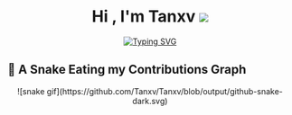 <h1 align="center">Hi , I'm Tanxv <img src="https://media.giphy.com/media/hvRJCLFzcasrR4ia7z/giphy.gif" width="35"></h1>
<p align="center">
  <a href="https://git.io/typing-svg"><img src="https://readme-typing-svg.herokuapp.com?font=Nanum+Gothic+Coding&pause=1000&color=244AF7&center=true&random=true&width=435&lines=Student+of+Computer+Engineering+;Competitive+Programmer;Global+Jam+Enjoyer;Always+learning+new+things" alt="Typing SVG" /></a>
</p>
	
## 🐍 A Snake Eating my Contributions Graph
	
<p align = "center">
	![snake gif](https://github.com/Tanxv/Tanxv/blob/output/github-snake-dark.svg)
</p>
	
<!--
**Tanxv/Tanxv** is a ✨ _special_ ✨ repository because its `README.md` (this file) appears on your GitHub profile.

Here are some ideas to get you started:

- 🔭 I’m currently working on ...
- 🌱 I’m currently learning ...
- 👯 I’m looking to collaborate on ...
- 🤔 I’m looking for help with ...
- 💬 Ask me about ...
- 📫 How to reach me: ...
- 😄 Pronouns: ...
- ⚡ Fun fact: ...
-->
